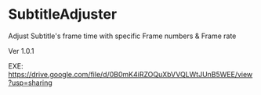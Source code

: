 SubtitleAdjuster
================

Adjust Subtitle's frame time with specific Frame numbers &amp; Frame rate

Ver 1.0.1

EXE: https://drive.google.com/file/d/0B0mK4iRZOQuXbVVQLWtJUnB5WEE/view?usp=sharing
